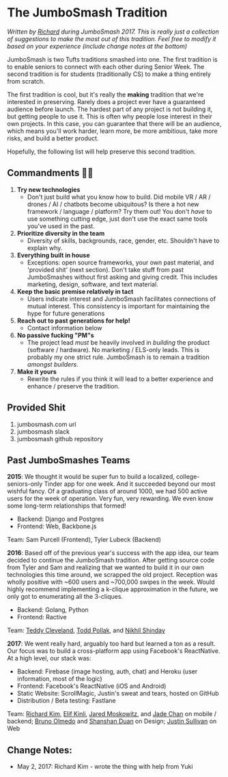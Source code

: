 # The JumboSmash Tradition

*Written by [Richard](cwrichardkim@gmail.com) during JumboSmash 2017. This is really just a collection of suggestions to make the most out of this tradition. Feel free to modify it based on your experience (include change notes at the bottom)*

JumboSmash is two Tufts traditions smashed into one.  The first tradition is to enable seniors to connect with each other during Senior Week.  The second tradition is for students (traditionally CS) to make a thing entirely from scratch.

The first tradition is cool, but it's really the **making** tradition that we're interested in preserving.  Rarely does a project ever have a guaranteed audience before launch.  The hardest part of any project is not building it, but getting people to use it.  This is often why people lose interest in their own projects.  In this case, you can guarantee that there will be an audience, which means you'll work harder, learn more, be more ambitious, take more risks, and build a better product.

Hopefully, the following list will help preserve this second tradition.

## Commandments 🙏🙌

1) **Try new technologies**
    - Don't just build what you know how to build.  Did mobile VR / AR / drones / AI / chatbots become ubiquitous?  Is there a hot new framework / language / platform?  Try them out!  You don't *have* to use something cutting edge, just don't use the exact same tools you've used in the past.
2) **Prioritize diversity in the team**
    - Diversity of skills, backgrounds, race, gender, etc.  Shouldn't have to explain why.
3) **Everything built in house**
    - Exceptions: open source frameworks, your own past material, and 'provided shit' (next section).  Don't take stuff from past JumboSmashes without first asking and giving credit.  This includes marketing, design, software, and text material.
4) **Keep the basic premise relatively in tact**
    - Users indicate interest and JumboSmash facilitates connections of mutual interest.  This consistency is important for maintaining the hype for future generations
5) **Reach out to past generations for help!**
    - Contact information below
6) **No passive fucking "PM"s**
    - The project lead *must* be heavily involved in *building* the product (software / hardware).  No marketing / ELS-only leads.  This is probably my one strict rule.  JumboSmash is to remain a tradition *amongst builders*.
7) **Make it yours**
    - Rewrite the rules if you think it will lead to a better experience and enhance / preserve the tradition.

## Provided Shit
1) jumbosmash.com url
2) jumbosmash slack
3) jumbosmash github repository

## Past JumboSmashes Teams

**2015**: We thought it would be super fun to build a localized, college-seniors-only Tinder app for one week. And it succeeded beyond our most wishful fancy. Of a graduating class of around 1000, we had 500 active users for the week of operation. Very fun, very rewarding. We even know some long-term relationships that formed!
- Backend: Django and Postgres
- Frontend: Web, Backbone.js

Team: Sam Purcell (Frontend), Tyler Lubeck (Backend)

**2016**: Based off of the previous year's success with the app idea, our team decided to continue the JumboSmash tradition. After getting source code from Tyler and Sam and realizing that we wanted to build it in our own technologies this time around, we scrapped the old project. Reception was wholly positive with ~600 users and ~700,000 swipes in the week. Would highly recommend implementing a k-clique approximation in the future, we only got to enumerating all the 3-cliques. 
- Backend: Golang, Python
- Frontend: Ractive

Team: [Teddy Cleveland](https://www.facebook.com/theodore.cleveland), [Todd Pollak](https://www.facebook.com/todd.pollak.7), and [Nikhil Shinday](https://www.facebook.com/nikhilshinday)

**2017**: We went really hard, arguably too hard but learned a ton as a result.  Our focus was to build a cross-platform app using Facebook's ReactNative.  At a high level, our stack was:
- Backend: Firebase (image hosting, auth, chat) and Heroku (user information, most of the logic)
- Frontend: Facebook's ReactNative (iOS and Android)
- Static Website: ScrollMagic, Justin's sweat and tears, hosted on GitHub
- Distribution / Beta testing: Fastlane

Team: [Richard Kim](cwrichardkim@gmail.com), [Elif Kinli](elifkinli@gmail.com), [Jared Moskowitz](jaredmoskowitz123@gmail.com), and [Jade Chan](Jadeyychan@gmail.com) on mobile / backend; [Bruno Olmedo](bruno.olmq@gmail.com) and [Shanshan Duan](philia33d@gmail.com) on Design; [Justin Sullivan](justinnsullivan@gmail.com) on Web

## Change Notes:
- May 2, 2017: Richard Kim - wrote the thing with help from Yuki
